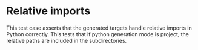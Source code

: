 # Relative imports

This test case asserts that the generated targets handle relative imports in
Python correctly. This tests that if python generation mode is project, the relative paths are included in the subdirectories.
